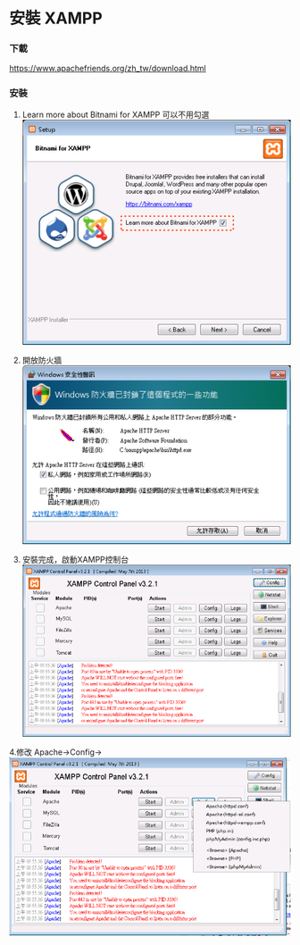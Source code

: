 # 安裝 XAMPP

### 下載

https://www.apachefriends.org/zh_tw/download.html


### 安裝

1. Learn more about Bitnami for XAMPP 可以不用勾選
![](images/xamp-setup1.png)

2. 開放防火牆
![](images/xamp-setup2.png)

3. 安裝完成，啟動XAMPP控制台
![](images/xamp-setup3.png)

4.修改 Apache->Config->
![](images/xamp-setup4.png)